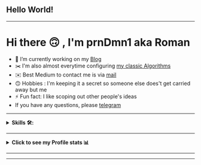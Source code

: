<p align="center">




## Hello World!
</p>


---

# Hi there 🙃 , I'm prnDmn1 aka Roman



- 🔭 I’m currently working on my [Blog]()
- ✂️ I'm also almost everytime configuring [my classic Algorithms](https://github.com/Roman/Algorithms)
- ✉️ Best Medium to contact me is via [mail](h3raDoreNa-Programmer@yandex.ru)
- 🙃 Hobbies : I'm keeping it a secret so someone else does't get carried away but me
- ⚡ Fun fact: I like scoping out other people's ideas
- If you have any questions, please [telegram](https://t.me/h3raDoreNa)

---


<details><summary><strong>Skills 🛠:</strong></summary>
<br />

Programming languages :

[![C++](https://img.shields.io/badge/C%2B%2B-%23434C5E?style=for-the-badge&logo=C%2B%2B&labelColor=%23800000)](https://en.wikipedia.org/wiki/C%2B%2B)
[![C](https://img.shields.io/badge/%20-C--language-%23434C5E?style=for-the-badge&logo=c&%2B%2B&labelColor=%23A8B9CC&logoColor=black)](https://en.wikipedia.org/wiki/C_(programming_language))
[![Python](https://img.shields.io/badge/python-%23434C5E?style=for-the-badge&logo=python&%2B%2B&labelColor=%233776AB&logoColor=white)](https://www.python.org)

Frameworks and tools :

[![Qt](https://img.shields.io/badge/Qt-%23434C5E?style=for-the-badge&logo=Qt&labelColor=%2341CD52&logoColor=white)](https://www.qt.io)
[![gcc](src/badges/gcc_shield.svg)](https://gcc.gnu.org)
[![llvm](https://img.shields.io/badge/LLVM-%23434C5E?style=for-the-badge&logo=llvm&labelColor=%23262D3A&logoColor=white)](https://llvm.org)
[![doxygen](src/badges/doxygen_shield.svg)](https://doxygen.nl)

Documentation:

[![markdown](https://img.shields.io/badge/markdown-%23434C5E?style=for-the-badge&logo=Markdown&labelColor=black&logoColor=white)](https://en.wikipedia.org/wiki/Markdown)

Debugging

[![gdb](./src/badges/gdb_shield.svg)](https://www.sourceware.org/gdb/)
[![lldb](https://img.shields.io/badge/LLDB-%23434C5E?style=for-the-badge&logo=llvm&labelColor=%23262D3A&logoColor=white)](https://lldb.llvm.org)

Version Control

[![Git](https://img.shields.io/badge/Git-%23434C5E?style=for-the-badge&logo=git&labelColor=%23F05032&logoColor=white)](https://git-scm.com)


Data Base:

[![MySQL](https://img.shields.io/badge/MySQL-%23434C5E?style=for-the-badge&logo=MySQL&labelColor=%234479A1&logoColor=black)](https://www.mysql.com)


Operating System:

[![Ubuntu](https://img.shields.io/badge/Ubuntu-E95420?style=for-the-badge&logo=ubuntu&logoColor=white)](https://en.wikipedia.org/wiki/Ubuntu)
[![MacOS](https://img.shields.io/badge/Macos-%23434C5E?style=for-the-badge&logo=apple&labelColor=white&logoColor=black)](https://en.wikipedia.org/wiki/MacOS)

Terminal and Shells:

[![iterm-2](https://img.shields.io/badge/iterm2-%23434C5E?style=for-the-badge&logo=iTerm2&labelColor=black&logoColor=white)](https://en.wikipedia.org/wiki/ITerm2)
[![bash](https://img.shields.io/badge/Bash-%23434C5E?style=for-the-badge&logo=GNU%20Bash&labelColor=%234EAA25&logoColor=black)](https://en.wikipedia.org/wiki/Bash_(Unix_shell))

Text Editor/Ide

![CLion](https://img.shields.io/badge/CLion-black?style=for-the-badge&logo=clion&logoColor=white)
[![Xcode](https://img.shields.io/badge/Xcode-%23434C5E?style=for-the-badge&logo=Xcode&labelColor=%23147EFB&logoColor=white)](https://en.wikipedia.org/wiki/Xcode)


</details>

---

<details><summary><strong>Click to see my Profile stats 📊</strong></summary>
<br />
<!-- | -->
 <a href="https://github.com/prnDmn1/github-readme-stats"><img align="center" src="https://github-readme-stats.vercel.app/api?username=prnDmn1&show_icons=true&include_all_commits=true&theme=buefy&hide_border=true" alt="Roman's github stats" /></a> | <a href="https://github.com/anuraghazra/github-readme-stats"><img align="center" src="https://github-readme-stats.vercel.app/api/top-langs/?username=prnDmn1&layout=compact&theme=buefy&hide_border=true" /></a> 
<!--  | -->
<!-- | ------------- | ------------- | -->

[//]: # (</a>)

</p>

**NOTE** : the above data (Most Used Languages) does not indicate my skill level or something like that, it's a GitHub
metric of which languages I have the most code on GitHub
</details>

 ----

 ----
<a href= mailto:h3raDoreNa-Programmer@yandex.ru>
<img src= "https://img.shields.io/badge/Gmail-D14836?style=for-the-badge&logo=gmail&logoColor=white" alt=""/>
</a>
